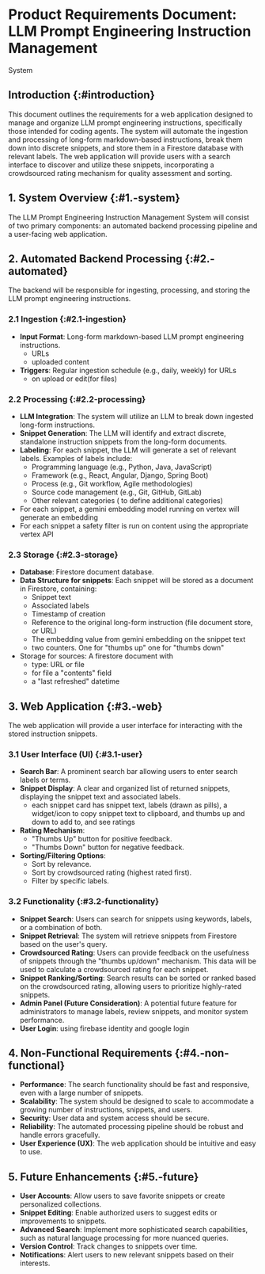 # Product Requirements Document: LLM Prompt Engineering Instruction Management
System

## Introduction {:#introduction}

This document outlines the requirements for a web application designed to manage
and organize LLM prompt engineering instructions, specifically those intended
for coding agents. The system will automate the ingestion and processing of
long-form markdown-based instructions, break them down into discrete snippets,
and store them in a Firestore database with relevant labels. The web application
will provide users with a search interface to discover and utilize these
snippets, incorporating a crowdsourced rating mechanism for quality assessment
and sorting.

## 1. System Overview {:#1.-system}

The LLM Prompt Engineering Instruction Management System will consist of two
primary components: an automated backend processing pipeline and a user-facing
web application.

## 2. Automated Backend Processing {:#2.-automated}

The backend will be responsible for ingesting, processing, and storing the LLM
prompt engineering instructions.

### 2.1 Ingestion {:#2.1-ingestion}

- **Input Format**: Long-form markdown-based LLM prompt engineering
  instructions.
  - URLs
  - uploaded content
- **Triggers**: Regular ingestion schedule (e.g., daily, weekly) for URLs
  - on upload or edit(for files)

### 2.2 Processing {:#2.2-processing}

- **LLM Integration**: The system will utilize an LLM to break down ingested
  long-form instructions.
- **Snippet Generation**: The LLM will identify and extract discrete, standalone
  instruction snippets from the long-form documents.
- **Labeling**: For each snippet, the LLM will generate a set of relevant
  labels. Examples of labels include:
  - Programming language (e.g., Python, Java, JavaScript)
  - Framework (e.g., React, Angular, Django, Spring Boot)
  - Process (e.g., Git workflow, Agile methodologies)
  - Source code management (e.g., Git, GitHub, GitLab)
  - Other relevant categories ( to define additional categories)
- For each snippet, a gemini embedding model running on vertex will generate an
  embedding
- For each snippet a safety filter is run on content using the appropriate
  vertex API

### 2.3 Storage {:#2.3-storage}

- **Database**: Firestore document database.
- **Data Structure for snippets**: Each snippet will be stored as a document in
  Firestore, containing:
  - Snippet text
  - Associated labels
  - Timestamp of creation
  - Reference to the original long-form instruction (file document store, or
    URL)
  - The embedding value from gemini embedding on the snippet text
  - two counters. One for "thumbs up" one for "thumbs down"
- Storage for sources: A firestore document with
  - type: URL or file
  - for file a "contents" field
  - a "last refreshed" datetime

## 3. Web Application {:#3.-web}

The web application will provide a user interface for interacting with the
stored instruction snippets.

### 3.1 User Interface (UI) {:#3.1-user}

- **Search Bar**: A prominent search bar allowing users to enter search labels
  or terms.
- **Snippet Display**: A clear and organized list of returned snippets,
  displaying the snippet text and associated labels.
  - each snippet card has snippet text, labels (drawn as pills), a widget/icon
    to copy snippet text to clipboard, and thumbs up and down to add to, and see
    ratings
- **Rating Mechanism**:
  - "Thumbs Up" button for positive feedback.
  - "Thumbs Down" button for negative feedback.
- **Sorting/Filtering Options**:
  - Sort by relevance.
  - Sort by crowdsourced rating (highest rated first).
  - Filter by specific labels.

### 3.2 Functionality {:#3.2-functionality}

- **Snippet Search**: Users can search for snippets using keywords, labels, or a
  combination of both.
- **Snippet Retrieval**: The system will retrieve snippets from Firestore based
  on the user's query.
- **Crowdsourced Rating**: Users can provide feedback on the usefulness of
  snippets through the "thumbs up/down" mechanism. This data will be used to
  calculate a crowdsourced rating for each snippet.
- **Snippet Ranking/Sorting**: Search results can be sorted or ranked based on
  the crowdsourced rating, allowing users to prioritize highly-rated snippets.
- **Admin Panel (Future Consideration)**: A potential future feature for
  administrators to manage labels, review snippets, and monitor system
  performance.
- **User Login**: using firebase identity and google login

## 4. Non-Functional Requirements {:#4.-non-functional}

- **Performance**: The search functionality should be fast and responsive, even
  with a large number of snippets.
- **Scalability**: The system should be designed to scale to accommodate a
  growing number of instructions, snippets, and users.
- **Security**: User data and system access should be secure.
- **Reliability**: The automated processing pipeline should be robust and handle
  errors gracefully.
- **User Experience (UX)**: The web application should be intuitive and easy to
  use.

## 5. Future Enhancements {:#5.-future}

- **User Accounts**: Allow users to save favorite snippets or create
  personalized collections.
- **Snippet Editing**: Enable authorized users to suggest edits or improvements
  to snippets.
- **Advanced Search**: Implement more sophisticated search capabilities, such as
  natural language processing for more nuanced queries.
- **Version Control**: Track changes to snippets over time.
- **Notifications**: Alert users to new relevant snippets based on their
  interests.

